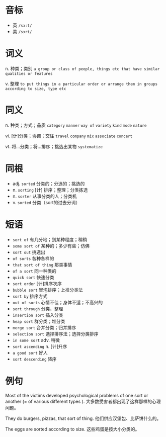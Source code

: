 # 音标

- 英 `/sɔːt/`
- 美 `/sɔrt/`

# 词义

n. 种类；类别
`a group or class of people, things etc that have similar qualities or features`

v. 整理
`to put things in a particular order or arrange them in groups according to size, type etc`

# 同义

n. 种类；方式；品质
`category` `manner` `way of` `variety` `kind` `mode` `nature`

vi. [计]分类；协调；交往
`travel` `company` `mix` `associate` `concert`

vt. 将…分类；将…排序；挑选出某物
`systematize`

# 同根

- adj. `sorted` 分类的；分选的；挑选的
- n. `sorting` [计] 排序；整理；分类拣选
- n. `sorter` 从事分类的人；分类机
- v. `sorted` 分类（sort的过去分词）

# 短语

- `sort of` 有几分地；到某种程度；稍稍
- `some sort of` 某种的；多少有些；仿佛
- `sort out` 挑选出
- `of sorts` 各种各样的
- `that sort of thing` 那类事情
- `of a sort` 同一种类的
- `quick sort` 快速分类
- `sort order` [计]排序次序
- `bubble sort` 冒泡排序；上推分类法
- `sort by` 排序方式
- `out of sorts` 心情不佳；身体不适；不高兴的
- `sort through` 分类，整理
- `insertion sort` 插入分类
- `heap sort` 群分类；堆分类
- `merge sort` 合并分类；归并排序
- `selection sort` 选择排序法；选择分类排序
- `in some sort` adv. 稍微
- `sort ascending` n. [计]升序
- `a good sort` 好人
- `sort descending` 降序

# 例句

Most of the victims developed psychological problems of one sort or another (= of various different types ).
大多数受害者都出现了这样那样的心理问题。

They do burgers, pizzas, that sort of thing.
他们供应汉堡包、比萨饼什么的。

The eggs are sorted according to size.
这些鸡蛋是按大小分类的。


